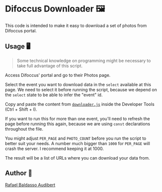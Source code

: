 # Difoccus Downloader 🖼️

This code is intended to make it easy to download a set of photos from Difoccus portal.

## Usage 🖥️

> Some technical knowledge on programming might be necessary to take full advantage of this script.

Access Difoccus' portal and go to their Photos page.

Select the event you want to download data in the `select` available at this page. We need to select it before running the script, because we depend on the `select` state to be able to infer the "event" id.

Copy and paste the content from [`downloader.js`](downloader.js) inside the Developer Tools (Ctrl + Shift + I).

If you want to run this for more than one event, you'll need to refresh the page before running
this again, because we are using `const` declarations throughout the file.

You might adjust `PER_PAGE` and `PHOTO_COUNT` before you run the script to better suit your needs. A number much bigger than `1000` for `PER_PAGE` will crash the server. I recommend keeping it at 1000.

The result will be a list of URLs where you can download your data from.

## Author 🧙

[Rafael Baldasso Audibert](https://github.com/rafaeelaudibert)
